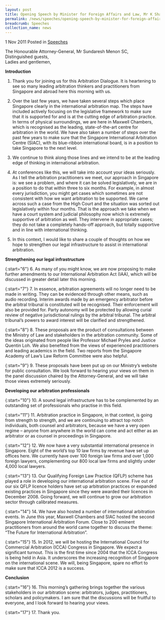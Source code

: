 ```yaml
---
layout: post
title: Opening Speech by Minister for Foreign Affairs and Law, Mr K Shanmugam, at the Ministry of Law Arbitration Dialogue
permalink: /news/speeches/opening-speech-by-minister-for-foreign-affairs-and-law-mr-k-shanmugam-at-the-ministry-of-law
breadcrumb: Speeches
collection_name: news
---
```



1 Nov 2011 Posted in [Speeches](/news/speeches)


The Honourable Attorney-General, Mr Sundaresh Menon SC,  
Distinguished guests,  
Ladies and gentlemen,  


**Introduction**



1. Thank you for joining us for this Arbitration Dialogue. It is heartening to see so many leading arbitration thinkers and practitioners from Singapore and abroad here this morning with us.

2. Over the last few years, we have taken several steps which place Singapore clearly in the international arbitration map. The steps have included actively focusing on the legislative framework to make sure that it is supported for and is at the cutting edge of arbitration practice. In terms of physical surroundings, we are here in Maxwell Chambers, which is recognised as the leading, state-of-the-art centre for arbitration in the world. We have also taken a number of steps over the past few years to make sure that the Singapore International Arbitration Centre (SIAC), with its blue-ribbon international board, is in a position to take Singapore to the next level.

3. We continue to think along those lines and we intend to be at the leading edge of thinking in international arbitration.

4. At conferences like this, we will take into account your ideas seriously. As I tell the arbitration practitioners we meet, our approach in Singapore is: we see a problem, and where it can be solved legislatively, we are in a position to do that within three to six months. For example, in almost every jurisdiction, you might get cases which sometimes are not consistent with how we want arbitration to be supported. We came across such a case from the High Court and the situation was sorted out legislatively within four months. That is the approach we take when we have a court system and judicial philosophy now which is extremely supportive of arbitration as well. They intervene in appropriate cases; they do not take a completely hands-off approach, but totally supportive and in line with international thinking. 

5. In this context, I would like to share a couple of thoughts on how we hope to strengthen our legal infrastructure to assist in international arbitration.

**Strengthening our legal infrastructure**

{:start="6"}
6. As many of you might know, we are now proposing to make further amendments to our International Arbitration Act (IAA), which will be discussed in greater detail later this morning.

{:start="7"}
7. In essence, arbitration agreements will no longer need to be made in writing. They can be evidenced through other means, such as audio recording. Interim awards made by an emergency arbitrator before the arbitral tribunal is constituted will be recognised. Their enforcement will also be provided for. Party autonomy will be protected by allowing curial review of negative jurisdictional rulings by the arbitral tribunal. The arbitral tribunal’s powers to award interest will be clarified and strengthened.

{:start="8"}
8. These proposals are the product of consultations between the Ministry of Law and stakeholders in the arbitration community. Some of the ideas originated from people like Professor Michael Pryles and Justice Quentin Loh. We also benefited from the views of experienced practitioners and leading academics in the field. Two reports from the Singapore Academy of Law’s Law Reform Committee were also helpful.

{:start="9"}
9. These proposals have been put up on our Ministry’s website for public consultation. We look forward to hearing your views on them in the panel discussion chaired by the Attorney-General, and we will take those views extremely seriously.


**Developing our arbitration professionals**


{:start="10"}
10. A sound legal infrastructure has to be complemented by an outstanding set of professionals who practise in this field.

{:start="11"}
11. Arbitration practice in Singapore, in that context, is going from strength to strength, and we are continuing to attract top notch individuals, both counsel and arbitrators, because we have a very open regime – anyone from anywhere in the world can come and act either as an arbitrator or as counsel in proceedings in Singapore. 

{:start="12"}
12. We now have a very substantial international presence in Singapore. Eight of the world’s top 10 law firms by revenue have set up offices here. We currently have over 100 foreign law firms and over 1,000 foreign lawyers, complementing our 800 local law firms and slightly under 4,000 local lawyers.

{:start="13"}
13. Our Qualifying Foreign Law Practice (QFLP) scheme has played a role in developing our international arbitration scene. Five out of our six QFLP licence holders have set up arbitration practices or expanded existing practices in Singapore since they were awarded their licences in December 2008. Going forward, we will continue to grow our arbitration sector through calibrated measures.

{:start="14"}
14. We have also hosted a number of international arbitration events. In June this year, Maxwell Chambers and SIAC hosted the second Singapore International Arbitration Forum. Close to 200 eminent practitioners from around the world came together to discuss the theme: “The Future for International Arbitration”. 

{:start="15"}
15. In 2012, we will be hosting the International Council for Commercial Arbitration (ICCA) Congress in Singapore. We expect a significant turnout. This is the first time since 2004 that the ICCA Congress is being held in Asia. It underscores the increasing recognition of Singapore on the international scene. We will, being Singapore, spare no effort to make sure that ICCA 2012 is a success.


**Conclusion**

{:start="16"}
16. This morning’s gathering brings together the various stakeholders in our arbitration scene: arbitrators, judges, practitioners, scholars and policymakers. I am sure that the discussions will be fruitful to everyone, and I look forward to hearing your views.

{:start="17"}
17. Thank you.
